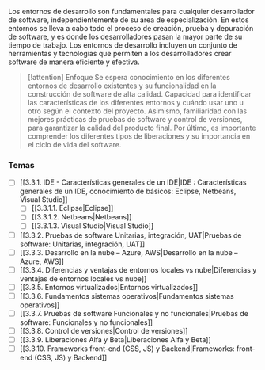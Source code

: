 Los entornos de desarrollo son fundamentales para cualquier desarrollador de software, independientemente de su área de especialización. En estos entornos se lleva a cabo todo el proceso de creación, prueba y depuración de software, y es donde los desarrolladores pasan la mayor parte de su tiempo de trabajo. Los entornos de desarrollo incluyen un conjunto de herramientas y tecnologías que permiten a los desarrolladores crear software de manera eficiente y efectiva.

> [!attention] Enfoque
> Se espera conocimiento en los diferentes entornos de desarrollo existentes y su funcionalidad en la construcción de software de alta calidad. Capacidad para identificar las características de los diferentes entornos y cuándo usar uno u otro según el contexto del proyecto. Asimismo, familiaridad con las mejores prácticas de pruebas de software y control de versiones, para garantizar la calidad del producto final. Por último, es importante comprender los diferentes tipos de liberaciones y su importancia en el ciclo de vida del software.

### Temas
- [ ] [[3.3.1. IDE -  Características generales de un IDE|IDE : Características generales de un IDE, conocimiento de básicos: Eclipse, Netbeans, Visual Studio]]
	- [ ] [[3.3.1.1. Eclipse|Eclipse]]
	- [ ] [[3.3.1.2. Netbeans|Netbeans]]
	- [ ] [[3.3.1.3. Visual Studio|Visual Studio]]
- [ ] [[3.3.2. Pruebas de software Unitarias, integración, UAT|Pruebas de software: Unitarias, integración, UAT]]
- [ ] [[3.3.3. Desarrollo en la nube – Azure, AWS|Desarrollo en la nube – Azure, AWS]]
- [ ] [[3.3.4. Diferencias y ventajas de entornos locales vs nube|Diferencias y ventajas de entornos locales vs nube]]
- [ ] [[3.3.5. Entornos virtualizados|Entornos virtualizados]]
- [ ] [[3.3.6. Fundamentos sistemas operativos|Fundamentos sistemas operativos]]
- [ ] [[3.3.7. Pruebas de software Funcionales y no funcionales|Pruebas de software: Funcionales y no funcionales]]
- [ ] [[3.3.8. Control de versiones|Control de versiones]]
- [ ] [[3.3.9. Liberaciones Alfa y Beta|Liberaciones Alfa y Beta]]
- [ ] [[3.3.10. Frameworks front-end (CSS, JS) y Backend|Frameworks: front-end (CSS, JS) y Backend]]